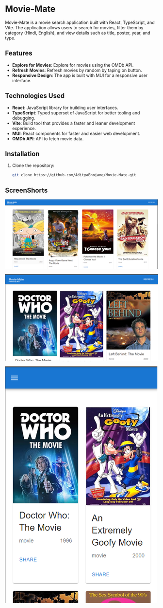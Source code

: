 # Movie-Mate

Movie-Mate is a movie search application built with React, TypeScript, and Vite. The application allows users to search for movies, filter them by category (Hindi, English), and view details such as title, poster, year, and type.

## Features

- **Explore for Movies**: Explore for movies using the OMDb API.
- **Refresh Movies**: Refresh movies by random by taping on button.
- **Responsive Design**: The app is built with MUI for a responsive user interface.

## Technologies Used

- **React**: JavaScript library for building user interfaces.
- **TypeScript**: Typed superset of JavaScript for better tooling and debugging.
- **Vite**: Build tool that provides a faster and leaner development experience.
- **MUI**: React components for faster and easier web development.
- **OMDb API**: API to fetch movie data.

## Installation

1. Clone the repository:
   ```bash
   git clone https://github.com/AdityaBhojane/Movie-Mate.git
   ```

## ScreenShorts 

![alt text](image.png)

![alt text](image-1.png)

![alt text](image-2.png)